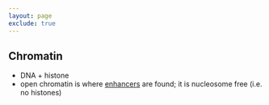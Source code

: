 ```yaml
---
layout: page
exclude: true
---
```

## Chromatin

* DNA + histone
* open chromatin is where [enhancers](enhancers) are found; it is nucleosome free (i.e. no histones)

